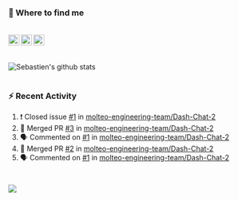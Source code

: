 
<h1></h1>

### :speech_balloon: Where to find me

</br>
<a href="https://twitter.com/seb_bouttier">
  <img align="left" width="22px" src="https://cdn.jsdelivr.net/npm/simple-icons@v3/icons/twitter.svg" />
</a>
<a href="https://www.linkedin.com/in/sebastien-bouttier">
  <img align="left" width="22px" src="https://cdn.jsdelivr.net/npm/simple-icons@v3/icons/linkedin.svg" />
</a>
<a href="https://sebastien-bouttier.medium.com/">
  <img align="left" width="22px" src="https://cdn.jsdelivr.net/npm/simple-icons@v3/icons/medium.svg" />
</a>
</br>

<h1></h1>

![Sebastien's github stats](https://github-readme-stats.vercel.app/api?username=sebastienBtr&show_icons=true&title_color=24292e&icon_color=40c463&text_color=24292e&bg_color=fff&count_private=true)

<h1></h1>

### :zap: Recent Activity

<!--START_SECTION:activity-->
1. ❗️ Closed issue [#1](https://github.com/molteo-engineering-team/Dash-Chat-2/issues/1) in [molteo-engineering-team/Dash-Chat-2](https://github.com/molteo-engineering-team/Dash-Chat-2)
2. 🎉 Merged PR [#3](https://github.com/molteo-engineering-team/Dash-Chat-2/pull/3) in [molteo-engineering-team/Dash-Chat-2](https://github.com/molteo-engineering-team/Dash-Chat-2)
3. 🗣 Commented on [#1](https://github.com/molteo-engineering-team/Dash-Chat-2/issues/1) in [molteo-engineering-team/Dash-Chat-2](https://github.com/molteo-engineering-team/Dash-Chat-2)
4. 🎉 Merged PR [#2](https://github.com/molteo-engineering-team/Dash-Chat-2/pull/2) in [molteo-engineering-team/Dash-Chat-2](https://github.com/molteo-engineering-team/Dash-Chat-2)
5. 🗣 Commented on [#1](https://github.com/molteo-engineering-team/Dash-Chat-2/issues/1) in [molteo-engineering-team/Dash-Chat-2](https://github.com/molteo-engineering-team/Dash-Chat-2)
<!--END_SECTION:activity-->

<h1></h1>

![](https://komarev.com/ghpvc/?username=sebastienBtr)

